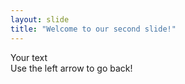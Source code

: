 ```yaml
---
layout: slide
title: "Welcome to our second slide!"
---
```

Your text\
Use the left arrow to go back!
